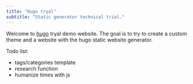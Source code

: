 ```yaml
---
title: "Hugo tryal"
subtitle: "Static generator technical trial."
---
```


Welcome to [hugo](https://gohugo.io) tryal demo website.
The goal is to try to create a custom theme and a website with the hugo static website generator.

Todo list:
- tags/categories template
- research function
- humanize times with js